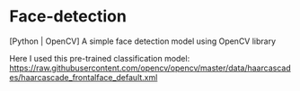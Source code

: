 # Face-detection
[Python | OpenCV] A simple face detection model using OpenCV library

Here I used this pre-trained classification model:
https://raw.githubusercontent.com/opencv/opencv/master/data/haarcascades/haarcascade_frontalface_default.xml
